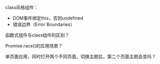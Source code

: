 class风格组件：
- DOM事件绑定this，否则undefined
- 错误边界（Error Boundaries）

函数式组件与class组件的区别？

Promise.race()的应用场景？

单页面应用，同时打开两个不同页面，切换主题后，第二个页面主题会变吗？